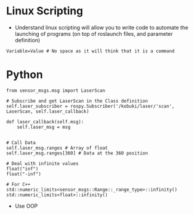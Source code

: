 # Linux Scripting
- Understand linux scripting will allow you to write code to automate the launching of programs (on top of roslaunch files, and parameter definition)

```
Variable=Value # No space as it will think that it is a command
```
# Python
```
from sensor_msgs.msg import LaserScan

# Subscribe and get LaserScan in the Class definition
self.laser_subscriber = rospy.Subscriber('/kobuki/laser/'scan', LaserScan, self.laser_callback)

def laser_callback(self.msg):
    self.laser_msg = msg


# Call Data
self.laser_msg.ranges # Array of float 
self.laser_msg.ranges[360] # Data at the 360 position 
 
# Deal with infinite values
float("inf")
float("-inf")

# For C++ 
std::numeric_limits<sensor_msgs::Range::_range_type>::infinity()
std::numeric_limits<float>::infinity()
```

- Use OOP